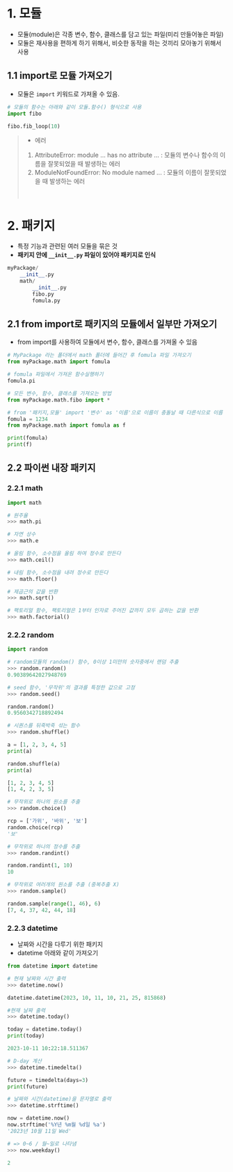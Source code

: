 # 1. 모듈
- 모듈(module)은 각종 변수, 함수, 클래스를 담고 있는 파일(미리 만들어놓은 파일)
- 모듈은 재사용을 편하게 하기 위해서, 비슷한 동작을 하는 것끼리 모아놓기 위해서 사용


## 1.1 import로 모듈 가져오기
- 모듈은 `import` 키워드로 가져올 수 있음.

```python
# 모듈의 함수는 아래와 같이 모듈.함수() 형식으로 사용
import fibo

fibo.fib_loop(10)
```
> - 에러
> 1. AttributeError: module ... has no attribute ... : 모듈의 변수나 함수의 이름을 잘못되었을 때 발생하는 에러 <br/>
> 2. ModuleNotFoundError: No module named ... : 모듈의 이름이 잘못되었을 때 발생하는 에러
>  <br/>

# 2. 패키지
- 특정 기능과 관련된 여러 모듈을 묶은 것
- **패키지 안에 `__init__.py` 파일이 있어야 패키지로 인식** 

```python
myPackage/
    __init__.py
    math/
        __init__.py
        fibo.py
        fomula.py
```

## 2.1 from import로 패키지의 모듈에서 일부만 가져오기
- from import를 사용하여 모듈에서 변수, 함수, 클래스를 가져올 수 있음
```python
# MyPackage 라는 폴더에서 math 폴더에 들어간 후 fomula 파일 가져오기
from myPackage.math import fomula

# fomula 파일에서 가져온 함수실행하기
fomula.pi

# 모든 변수, 함수, 클래스를 가져오는 방법
from myPackage.math.fibo import *

# from '패키지,모듈' import '변수' as '이름'으로 이름이 충돌날 때 다른식으로 이름 변경 가능
fomula = 1234
from myPackage.math import fomula as f

print(fomula)
print(f)
```
## 2.2 파이썬 내장 패키지

### 2.2.1 math

```python
import math

# 원주율
>>> math.pi

# 자연 상수
>>> math.e

# 올림 함수, 소수점을 올림 하여 정수로 만든다
>>> math.ceil()

# 내림 함수, 소수점을 내려 정수로 만든다
>>> math.floor()

# 제곱근의 값을 반환
>>> math.sqrt()

# 팩토리얼 함수, 팩토리얼은 1부터 인자로 주어진 값까지 모두 곱하는 값을 반환
>>> math.factorial()
```

### 2.2.2 random

```python
import random

# random모듈의 random() 함수, 0이상 1미만의 숫자중에서 랜덤 추출
>>> random.random()
0.90389642027948769

# seed 함수, '무작위'의 결과를 특정한 값으로 고정
>>> random.seed()

random.random()
0.9560342718892494

# 시퀀스를 뒤죽박죽 섞는 함수
>>> random.shuffle()

a = [1, 2, 3, 4, 5]
print(a)

random.shuffle(a)
print(a)

[1, 2, 3, 4, 5]
[1, 4, 2, 3, 5]

# 무작위로 하나의 원소를 추출
>>> random.choice()

rcp = ['가위', '바위', '보']
random.choice(rcp)
'보'

# 무작위로 하나의 정수를 추출
>>> random.randint()

random.randint(1, 10)
10

# 무작위로 여러개의 원소를 추출 (중복추출 X)
>>> random.sample()

random.sample(range(1, 46), 6)
[7, 4, 37, 42, 44, 18]
```

### 2.2.3 datetime

- 날짜와 시간을 다루기 위한 패키지
- datetime 아래와 같이 가져오기

```python
from datetime import datetime
```

```python
# 현재 날짜와 시간 출력
>>> datetime.now()

datetime.datetime(2023, 10, 11, 10, 21, 25, 815868)

#현재 날짜 출력
>>> datetime.today()

today = datetime.today()
print(today)

2023-10-11 10:22:18.511367

# D-day 계산
>>> datetime.timedelta()

future = timedelta(days=3)
print(future)

# 날짜와 시간(datetime)을 문자열로 출력
>>> datetime.strftime()

now = datetime.now()
now.strftime('%Y년 %m월 %d일 %a')
'2023년 10월 11일 Wed'

# => 0~6 / 월~일로 나타냄
>>> now.weekday()

2
```

